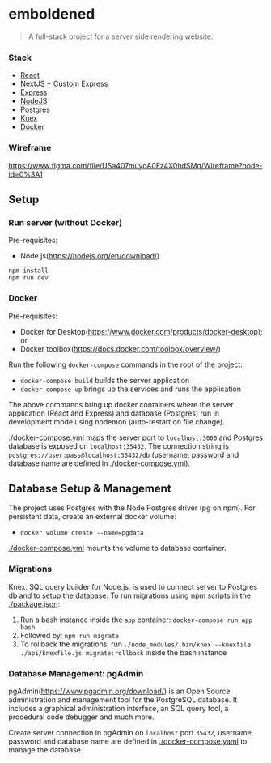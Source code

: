 # emboldened

> A full-stack project for a server side rendering website.

### Stack

- [React](https://github.com/facebook/react)
- [NextJS + Custom Express](https://github.com/zeit/next.js/)
- [Express](https://github.com/expressjs/express)
- [NodeJS](https://github.com/nodejs/node)
- [Postgres](https://www.postgresql.org/)
- [Knex](https://github.com/tgriesser/knex)
- [Docker](https://docs.docker.com/)

### Wireframe

https://www.figma.com/file/USa407muyoA0Fz4X0hdSMq/Wireframe?node-id=0%3A1

## Setup

### Run server (without Docker)
Pre-requisites:

- Node.js(https://nodejs.org/en/download/)

`npm install`  
`npm run dev`

### Docker

Pre-requisites:

- Docker for Desktop(https://www.docker.com/products/docker-desktop); or
- Docker toolbox(https://docs.docker.com/toolbox/overview/)

Run the following `docker-compose` commands in the root of the project:

- `docker-compose build` builds the server application
- `docker-compose up` brings up the services and runs the application

The above commands bring up docker containers where the server application (React and Express) and database (Postgres) run in development mode using nodemon (auto-restart on file change).

[./docker-compose.yml](./docker-compose.yml) maps the server port to `localhost:3000` and Postgres database is exposed on `localhost:35432`. The connection string is `postgres://user:pass@localhost:35432/db` (username, password and database name are defined in [./docker-compose.yml](./docker-compose.yml)).

## Database Setup & Management

The project uses Postgres with the Node Postgres driver (pg on npm). For persistent data, create an external docker volume:

- `docker volume create --name=pgdata`

[./docker-compose.yml](./docker-compose.yml) mounts the volume to database container.

### Migrations

Knex, SQL query builder for Node.js, is used to connect server to Postgres db and to setup the database. To run migrations using npm scripts in the [./package.json](./package.json):

1.  Run a bash instance inside the `app` container: `docker-compose run app bash`
2.  Followed by: `npm run migrate`
3.  To rollback the migrations, run `./node_modules/.bin/knex --knexfile ./api/knexfile.js migrate:rollback` inside the bash instance

### Database Management: pgAdmin

pgAdmin(https://www.pgadmin.org/download/) is an Open Source administration and management tool for the PostgreSQL database. It includes a graphical administration interface, an SQL query tool, a procedural code debugger and much more.

Create server connection in pgAdmin on `localhost` port `35432`, username, password and database name are defined in [./docker-compose.yaml](./docker-compose.yaml) to manage the database.
